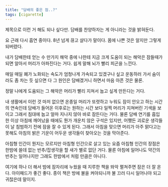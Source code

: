 ```yaml
---
title: "담배의 좋은 점..?"
tags: [cigarette]
---
```


제목으로 이런 거 해도 되나 싶다만. 담배를 찬양하자는 게 아니라는 것을 밝혀둔다.

요 근래 다시 흡연 중이다. 8년 넘게 끊고 살다가 말이다. 몸에 나쁜 것은 알지만 그렇게 되버렸다.

내가 담배한테 얻는 수 만가지 해악 중에 나한테 지금 크게 도움이 되는 해악은 잠들때가 되면 알아서 머리가 아파진다는 거다. 쉽게 말해 뇌가 빨리 피곤을 느낀다.

매일 매일 폐가 노화되는 속도가 엄청나게 가속되고 있겠구나 싶고 운동하러 가서 숨이라도 좀 차는 듯 싶으면 다 그 원인은 담배겠거니 하면서 마음 아픈 것은 물론.

정말 나에게 도움되는 그 해악은 머리가 빨리 지쳐서 눕고 싶게 만든다는 거다. 

내 생활에서 이런 것 마저 없으면 온종일 머리가 또렷하고 누워도 잠이 안오고 하는 시간의 연속인데 담배가 들어온 이후로는 원하는 시간 보다 일찍 머리가 지쳐버린 기색을 보이고 그래서 침대에 눕고 얼마 지나지 않아 바로 잠든다는 거다. 물론 담배 연기를 흡입한 이상 아침에 깨어났을 때에도 뭔가 개운치 않은 구석은 있지만, 어쨌든 괴로운 생각들이 날 침범하기 전에 잠을 잘 수 있게 된다. 그래서 아침을 맞으면 머리가 아주 맑다고는 못해도 아침의 밝은 기운이 어두운 생각들이 찾아오는 것을 막아준다.

아침형 인간이 뭔지는 모르지만 아침형 인간으로 살고 있는 요즘 아침형 인간의 장점은 한밤에 쓸데 없는 반추/잡생각을 할 새가 별로 없단 거다. 물론 아침에 일어나도 약간의 반추는 일어나지만 그래도 한밤에서 처럼 만큼은 아니다. 

여기에 하나 더 해서 밤에 잠자리에 누웠을 때 지루한 책을 똬악 펼쳐주면 잠은 더 잘 온다. 아이패드가 좋긴 좋다. 종이 책은 방에 불을 켜야되니까 불 끄러 다시 일어나야 되고 귀찮은데 말이지.


